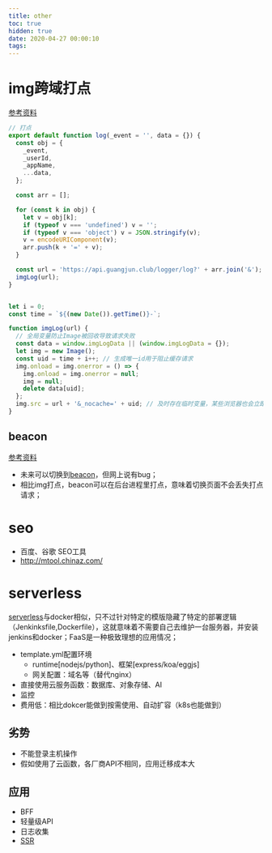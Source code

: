 ```yaml
---
title: other
toc: true
hidden: true
date: 2020-04-27 00:00:10
tags:
---
```


# img跨域打点
[参考资料](https://blog.csdn.net/FuDesign2008/article/details/6772108)
```js
// 打点
export default function log(_event = '', data = {}) {
  const obj = {
    _event,
    _userId,
    _appName,
    ...data,
  };

  const arr = [];

  for (const k in obj) {
    let v = obj[k];
    if (typeof v === 'undefined') v = '';
    if (typeof v === 'object') v = JSON.stringify(v);
    v = encodeURIComponent(v);
    arr.push(k + '=' + v);
  }

  const url = 'https://api.guangjun.club/logger/log?' + arr.join('&');
  imgLog(url);
}


let i = 0;
const time = `${(new Date()).getTime()}-`;

function imgLog(url) {
  // 全局变量防止Image被回收导致请求失败
  const data = window.imgLogData || (window.imgLogData = {}); 
  let img = new Image();
  const uid = time + i++; // 生成唯一id用于阻止缓存请求
  img.onload = img.onerror = () => {
    img.onload = img.onerror = null;
    img = null;
    delete data[uid];
  };
  img.src = url + '&_nocache=' + uid; // 及时存在临时变量，某些浏览器也会立即回收
}

```

## beacon
[参考资料](https://www.barretlee.com/blog/2016/02/20/navigator-beacon-api/)
* 未来可以切换到[beacon](https://zhuanlan.zhihu.com/p/41759633)，但网上说有bug；
* 相比img打点，beacon可以在后台进程里打点，意味着切换页面不会丢失打点请求；


# seo
* 百度、谷歌 SEO工具
* http://mtool.chinaz.com/



# serverless
[serverless](https://github.com/serverless/components/blob/master/README.cn.md)与docker相似，只不过针对特定的模版隐藏了特定的部署逻辑（Jenkinksfile,Dockerfile），这就意味着不需要自己去维护一台服务器，并安装jenkins和docker；FaaS是一种极致理想的应用情况；
* template.yml配置环境
  * runtime[nodejs/python]、框架[express/koa/eggjs]
  * 网关配置：域名等（替代nginx）
* 直接使用云服务函数：数据库、对象存储、AI
* 监控
* 费用低：相比dokcer能做到按需使用、自动扩容（k8s也能做到）


## 劣势
* 不能登录主机操作
* 假如使用了云函数，各厂商API不相同，应用迁移成本大


## 应用
* BFF
* 轻量级API
* 日志收集
* [SSR](https://github.com/ykfe/egg-react-ssr)

